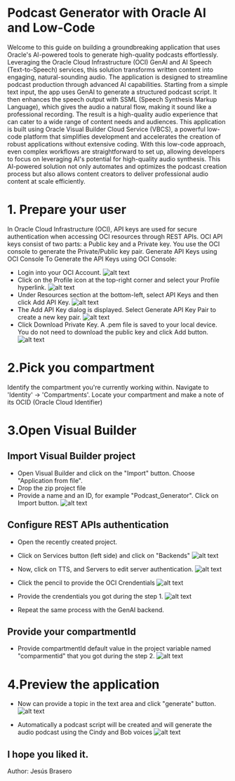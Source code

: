 # Podcast Generator with Oracle AI and Low-Code
Welcome to this guide on building a groundbreaking application that uses Oracle's AI-powered tools to generate high-quality podcasts effortlessly. Leveraging the Oracle Cloud Infrastructure (OCI) GenAI and AI Speech (Text-to-Speech) services, this solution transforms written content into engaging, natural-sounding audio.
The application is designed to streamline podcast production through advanced AI capabilities. Starting from a simple text input, the app uses GenAI to generate a structured podcast script. It then enhances the speech output with SSML (Speech Synthesis Markup Language), which gives the audio a natural flow, making it sound like a professional recording. The result is a high-quality audio experience that can cater to a wide range of content needs and audiences.
This application is built using Oracle Visual Builder Cloud Service (VBCS), a powerful low-code platform that simplifies development and accelerates the creation of robust applications without extensive coding. With this low-code approach, even complex workflows are straightforward to set up, allowing developers to focus on leveraging AI's potential for high-quality audio synthesis.
This AI-powered solution not only automates and optimizes the podcast creation process but also allows content creators to deliver professional audio content at scale efficiently.
# **1. Prepare your user**
   
   In Oracle Cloud Infrastructure (OCI), API keys are used for secure authentication when accessing OCI resources through REST APIs. OCI API keys consist of two parts: a Public key and a Private key. You use the OCI console to generate the Private/Public key pair.
   Generate API Keys using OCI Console
    To Generate the API Keys using OCI Console:

  - Login into your OCI Account.
   ![alt text](ak1.png)
  - Click on the Profile icon at the top-right corner and select your Profile hyperlink.
   ![alt text](ak2.png)
  - Under Resources section at the bottom-left, select API Keys and then click Add API Key.
   ![alt text](ak3.png)
  - The Add API Key dialog is displayed. Select Generate API Key Pair to create a new key pair.
  ![alt text](ak4.png)
  - Click Download Private Key. A .pem file is saved to your local device. You do not need to download the public key and click Add button.
  ![alt text](ak5.png)
  


# **2.Pick you compartment**
Identify the compartment you're currently working within. Navigate to 'Identity' -> 'Compartments'. Locate your compartment and make a note of its OCID (Oracle Cloud Identifier)

# **3.Open Visual Builder**
## Import Visual Builder project
* Open Visual Builder and click on the "Import" button. Choose "Application from file".
* Drop the zip project file
* Provide a name and an ID, for example "Podcast_Generator". Click on Import button.
 ![alt text](import_project.jpg)
  
## Configure REST APIs authentication
* Open the recently created project.
 
* Click on Services button (left side) and click on "Backends"
 ![alt text](services.jpg)

* Now, click on TTS, and Servers to edit server authentication.
![alt text](edit_tts.jpg)

* Click the pencil to provide the OCI Crendentials
 ![alt text](edit_tts_2.jpg)

* Provide the crendentials you got during the step 1.
 ![alt text](signature.jpg)

* Repeat the same process with the GenAI backend.

## Provide your compartmentId 
* Provide compartmentId default value in the project variable named "comparmentid" that you got during the step 2.
 ![alt text](compartmentid.jpg)

#  **4.Preview the application**
* Now can provide a topic in the text area and click "generate" button. 
 ![alt text](preview.jpg)

* Automatically a podcast script will be created and will generate the audio podcast using the Cindy and Bob voices
  ![alt text](generated.jpg)


## I hope you liked it.
Author: Jesús Brasero